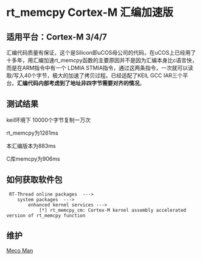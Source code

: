 # rt_memcpy Cortex-M 汇编加速版

## 适用平台：Cortex-M 3/4/7

汇编代码质量有保证，这个是Silicon即uCOS母公司的代码，在uCOS上已经用了十多年，用汇编加速rt_memcpy函数的主要原因并不是因为汇编本身比c语言快，而是在ARM指令中有一个 LDMIA STMIA指令，通过这两条指令，一次就可以读取/写入40个字节，极大的加速了拷贝过程。已经适配了KEIL GCC IAR三个平台。**汇编代码内部考虑到了地址非四字节需要对齐的情况**。



## 测试结果

keil环境下 10000个字节复制一万次 

rt_memcpy为1261ms 

本汇编版本为883ms

C库memcpy为906ms



## 如何获取软件包

```
 RT-Thread online packages  --->
    system packages  --->
        enhanced kernel services --->
            [*] rt_memcpy_cm: Cortex-M kernel assembly accelerated version of rt_memcpy function
```



## 维护

[Meco Man](https://github.com/mysterywolf)
